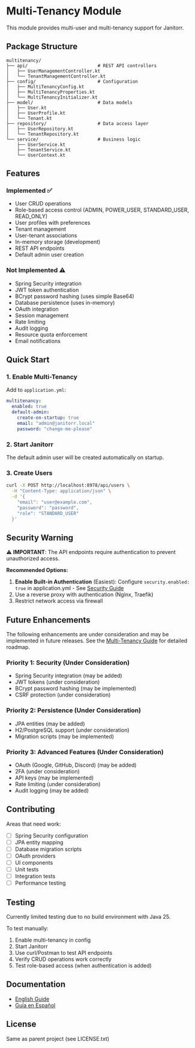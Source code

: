 # Multi-Tenancy Module

This module provides multi-user and multi-tenancy support for Janitorr.

## Package Structure

```
multitenancy/
├── api/                          # REST API controllers
│   ├── UserManagementController.kt
│   └── TenantManagementController.kt
├── config/                       # Configuration
│   ├── MultiTenancyConfig.kt
│   ├── MultiTenancyProperties.kt
│   └── MultiTenancyInitializer.kt
├── model/                        # Data models
│   ├── User.kt
│   ├── UserProfile.kt
│   └── Tenant.kt
├── repository/                   # Data access layer
│   ├── UserRepository.kt
│   └── TenantRepository.kt
└── service/                      # Business logic
    ├── UserService.kt
    ├── TenantService.kt
    └── UserContext.kt
```

## Features

### Implemented ✅
- User CRUD operations
- Role-based access control (ADMIN, POWER_USER, STANDARD_USER, READ_ONLY)
- User profiles with preferences
- Tenant management
- User-tenant associations
- In-memory storage (development)
- REST API endpoints
- Default admin user creation

### Not Implemented ⚠️
- Spring Security integration
- JWT token authentication
- BCrypt password hashing (uses simple Base64)
- Database persistence (uses in-memory)
- OAuth integration
- Session management
- Rate limiting
- Audit logging
- Resource quota enforcement
- Email notifications

## Quick Start

### 1. Enable Multi-Tenancy

Add to `application.yml`:

```yaml
multitenancy:
  enabled: true
  default-admin:
    create-on-startup: true
    email: "admin@janitorr.local"
    password: "change-me-please"
```

### 2. Start Janitorr

The default admin user will be created automatically on startup.

### 3. Create Users

```bash
curl -X POST http://localhost:8978/api/users \
  -H "Content-Type: application/json" \
  -d '{
    "email": "user@example.com",
    "password": "password",
    "role": "STANDARD_USER"
  }'
```

## Security Warning

⚠️ **IMPORTANT**: The API endpoints require authentication to prevent unauthorized access.

**Recommended Options:**
1. **Enable Built-in Authentication** (Easiest): Configure `security.enabled: true` in application.yml - See [Security Guide](../../../docs/wiki/en/Security-Guide.md)
2. Use a reverse proxy with authentication (Nginx, Traefik)
3. Restrict network access via firewall

## Future Enhancements

The following enhancements are under consideration and may be implemented in future releases. See the [Multi-Tenancy Guide](../../../docs/wiki/en/Multi-Tenancy-Guide.md) for detailed roadmap.

### Priority 1: Security (Under Consideration)
- Spring Security integration (may be added)
- JWT tokens (under consideration)
- BCrypt password hashing (may be implemented)
- CSRF protection (under consideration)

### Priority 2: Persistence (Under Consideration)
- JPA entities (may be added)
- H2/PostgreSQL support (under consideration)
- Migration scripts (may be implemented)

### Priority 3: Advanced Features (Under Consideration)
- OAuth (Google, GitHub, Discord) (may be added)
- 2FA (under consideration)
- API keys (may be implemented)
- Rate limiting (under consideration)
- Audit logging (may be added)

## Contributing

Areas that need work:
- [ ] Spring Security configuration
- [ ] JPA entity mapping
- [ ] Database migration scripts
- [ ] OAuth providers
- [ ] UI components
- [ ] Unit tests
- [ ] Integration tests
- [ ] Performance testing

## Testing

Currently limited testing due to no build environment with Java 25.

To test manually:
1. Enable multi-tenancy in config
2. Start Janitorr
3. Use curl/Postman to test API endpoints
4. Verify CRUD operations work correctly
5. Test role-based access (when authentication is added)

## Documentation

- [English Guide](../../../docs/wiki/en/Multi-Tenancy-Guide.md)
- [Guía en Español](../../../docs/wiki/es/Guia-Multi-Tenancy.md)

## License

Same as parent project (see LICENSE.txt)

